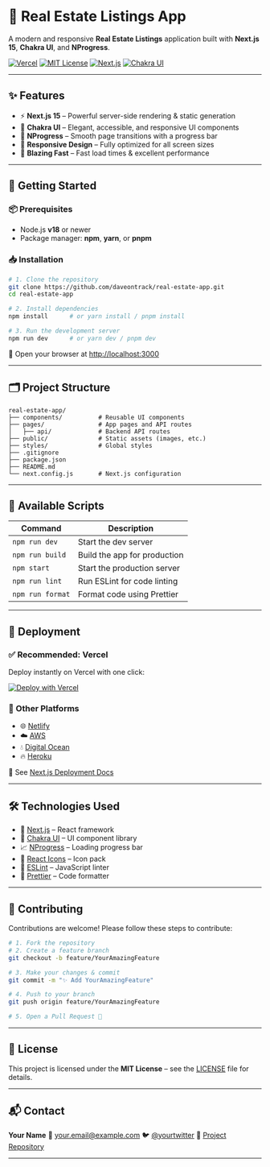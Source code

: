 

# 🏡 Real Estate Listings App

A modern and responsive **Real Estate Listings** application built with **Next.js 15**, **Chakra UI**, and **NProgress**.

[![Vercel](https://vercelbadge.vercel.app/api/daveontrack/real-estate-app)](https://real-estate-app.vercel.app)
[![MIT License](https://img.shields.io/badge/license-MIT-green.svg)](LICENSE)
[![Next.js](https://img.shields.io/badge/Built%20with-Next.js-000?logo=next.js)](https://nextjs.org/)
[![Chakra UI](https://img.shields.io/badge/Styled%20with-Chakra%20UI-319795?logo=chakraui)](https://chakra-ui.com)

---

## ✨ Features

* ⚡ **Next.js 15** – Powerful server-side rendering & static generation
* 🎨 **Chakra UI** – Elegant, accessible, and responsive UI components
* 🔄 **NProgress** – Smooth page transitions with a progress bar
* 📱 **Responsive Design** – Fully optimized for all screen sizes
* 🚀 **Blazing Fast** – Fast load times & excellent performance

---

## 🚀 Getting Started

### 📦 Prerequisites

* Node.js **v18** or newer
* Package manager: **npm**, **yarn**, or **pnpm**

### 📥 Installation

```bash
# 1. Clone the repository
git clone https://github.com/daveontrack/real-estate-app.git
cd real-estate-app

# 2. Install dependencies
npm install      # or yarn install / pnpm install

# 3. Run the development server
npm run dev      # or yarn dev / pnpm dev
```

🔗 Open your browser at [http://localhost:3000](http://localhost:3000)

---

## 🗂️ Project Structure

```
real-estate-app/
├── components/          # Reusable UI components
├── pages/               # App pages and API routes
│   ├── api/             # Backend API routes
├── public/              # Static assets (images, etc.)
├── styles/              # Global styles
├── .gitignore
├── package.json
├── README.md
└── next.config.js       # Next.js configuration
```

---

## 📜 Available Scripts

| Command          | Description                  |
| ---------------- | ---------------------------- |
| `npm run dev`    | Start the dev server         |
| `npm run build`  | Build the app for production |
| `npm start`      | Start the production server  |
| `npm run lint`   | Run ESLint for code linting  |
| `npm run format` | Format code using Prettier   |

---

## 🚢 Deployment

### ✅ Recommended: **Vercel**

Deploy instantly on Vercel with one click:

[![Deploy with Vercel](https://vercel.com/button)](https://vercel.com/new?utm_medium=default-template&filter=next.js&utm_source=create-next-app&utm_campaign=create-next-app-readme)

### 🧭 Other Platforms

* 🌐 [Netlify](https://www.netlify.com)
* ☁️ [AWS](https://aws.amazon.com)
* 💧 [Digital Ocean](https://www.digitalocean.com)
* 🔥 [Heroku](https://www.heroku.com)

📘 See [Next.js Deployment Docs](https://nextjs.org/docs/pages/building-your-application/deploying)

---

## 🛠️ Technologies Used

* 🧠 [Next.js](https://nextjs.org) – React framework
* 🎨 [Chakra UI](https://chakra-ui.com) – UI component library
* 📈 [NProgress](https://ricostacruz.com/nprogress/) – Loading progress bar
* 💎 [React Icons](https://react-icons.github.io/react-icons/) – Icon pack
* 🧹 [ESLint](https://eslint.org) – JavaScript linter
* 🧼 [Prettier](https://prettier.io) – Code formatter

---

## 🙌 Contributing

Contributions are welcome!
Please follow these steps to contribute:

```bash
# 1. Fork the repository
# 2. Create a feature branch
git checkout -b feature/YourAmazingFeature

# 3. Make your changes & commit
git commit -m "✨ Add YourAmazingFeature"

# 4. Push to your branch
git push origin feature/YourAmazingFeature

# 5. Open a Pull Request 🚀
```

---

## 📄 License

This project is licensed under the **MIT License** – see the [LICENSE](LICENSE) file for details.

---

## 📬 Contact

**Your Name**
📧 [your.email@example.com](mailto:your.dawitberiso@gmail.com.com)
🐦 [@yourtwitter](https://twitter.com/daveontrack)
🔗 [Project Repository](https://github.com/daveontrack/real-estate-app)

---

